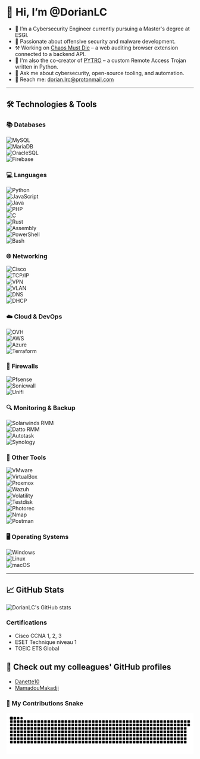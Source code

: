 # 👋 Hi, I’m @DorianLC

- 🔐 I’m a Cybersecurity Engineer currently pursuing a Master's degree at ESGI.
- 🧠 Passionate about offensive security and malware development.
- ⚒️ Working on [Chaos Must Die](https://github.com/DorianLC/Chaos-Must-Die) – a web auditing browser extension connected to a backend API.
- 🐍 I'm also the co-creator of [PYTRO](https://github.com/Danette10/PYTRO-api) – a custom Remote Access Trojan written in Python.
- 💬 Ask me about cybersecurity, open-source tooling, and automation.
- 📨 Reach me: [dorian.lrc@protonmail.com](mailto:dorian.lrc@protonmail.com) 

---

## 🛠️ Technologies & Tools

### 📚 Databases  
![MySQL](https://img.shields.io/badge/MySQL-4479A1?style=for-the-badge&logo=mysql&logoColor=white)  
![MariaDB](https://img.shields.io/badge/MariaDB-003545?style=for-the-badge&logo=mariadb&logoColor=white)  
![OracleSQL](https://img.shields.io/badge/OracleSQL-F80000?style=for-the-badge&logo=oracle&logoColor=white)  
![Firebase](https://img.shields.io/badge/Firebase-FFCA28?style=for-the-badge&logo=firebase&logoColor=black)

### 💻 Languages  
![Python](https://img.shields.io/badge/Python-3776AB?style=for-the-badge&logo=python&logoColor=white)  
![JavaScript](https://img.shields.io/badge/JavaScript-F7DF1E?style=for-the-badge&logo=javascript&logoColor=black)  
![Java](https://img.shields.io/badge/Java-ED8B00?style=for-the-badge&logo=openjdk&logoColor=white)  
![PHP](https://img.shields.io/badge/PHP-777BB4?style=for-the-badge&logo=php&logoColor=white)  
![C](https://img.shields.io/badge/C-00599C?style=for-the-badge&logo=c&logoColor=white)  
![Rust](https://img.shields.io/badge/Rust-000000?style=for-the-badge&logo=rust&logoColor=white)  
![Assembly](https://img.shields.io/badge/Assembly-6E4C13?style=for-the-badge)  
![PowerShell](https://img.shields.io/badge/Powershell-5391FE?style=for-the-badge&logo=powershell&logoColor=white)  
![Bash](https://img.shields.io/badge/Bash-4EAA25?style=for-the-badge&logo=gnubash&logoColor=white)

### 🌐 Networking  
![Cisco](https://img.shields.io/badge/Cisco-1BA0D7?style=for-the-badge&logo=cisco&logoColor=white)  
![TCP/IP](https://img.shields.io/badge/TCP%2FIP-008080?style=for-the-badge)  
![VPN](https://img.shields.io/badge/VPN-008080?style=for-the-badge)  
![VLAN](https://img.shields.io/badge/VLAN-000000?style=for-the-badge)  
![DNS](https://img.shields.io/badge/DNS-1E90FF?style=for-the-badge)  
![DHCP](https://img.shields.io/badge/DHCP-FF4500?style=for-the-badge)

### ☁️ Cloud & DevOps  
![OVH](https://img.shields.io/badge/OVH-123F6D?style=for-the-badge&logo=ovh&logoColor=white)  
![AWS](https://img.shields.io/badge/AWS-FF9900?style=for-the-badge&logo=amazonaws&logoColor=white)  
![Azure](https://img.shields.io/badge/Azure-0078D4?style=for-the-badge&logo=microsoftazure&logoColor=white)  
![Terraform](https://img.shields.io/badge/Terraform-623CE4?style=for-the-badge&logo=terraform&logoColor=white)

### 🔐 Firewalls  
![Pfsense](https://img.shields.io/badge/Pfsense-003366?style=for-the-badge&logo=pfsense&logoColor=white)  
![Sonicwall](https://img.shields.io/badge/Sonicwall-FF6600?style=for-the-badge&logo=sonicwall&logoColor=white)  
![Unifi](https://img.shields.io/badge/Unifi-00758F?style=for-the-badge&logo=ubiquiti&logoColor=white)

### 🔍 Monitoring & Backup  
![Solarwinds RMM](https://img.shields.io/badge/Solarwinds%20RMM-F05125?style=for-the-badge&logo=solarwinds&logoColor=white)  
![Datto RMM](https://img.shields.io/badge/Datto%20RMM-009EDC?style=for-the-badge&logo=datto&logoColor=white)  
![Autotask](https://img.shields.io/badge/Autotask-0075C9?style=for-the-badge&logo=autotask&logoColor=white)  
![Synology](https://img.shields.io/badge/Synology-B5B5B6?style=for-the-badge&logo=synology&logoColor=black)

### 🧰 Other Tools  
![VMware](https://img.shields.io/badge/VMware-607078?style=for-the-badge&logo=vmware&logoColor=white)  
![VirtualBox](https://img.shields.io/badge/VirtualBox-183A61?style=for-the-badge&logo=virtualbox&logoColor=white)  
![Proxmox](https://img.shields.io/badge/Proxmox-E57000?style=for-the-badge&logo=proxmox&logoColor=white)  
![Wazuh](https://img.shields.io/badge/Wazuh-00599C?style=for-the-badge&logo=wazuh&logoColor=white)  
![Volatility](https://img.shields.io/badge/Volatility-212121?style=for-the-badge)  
![Testdisk](https://img.shields.io/badge/Testdisk-404040?style=for-the-badge)  
![Photorec](https://img.shields.io/badge/Photorec-006600?style=for-the-badge)  
![Nmap](https://img.shields.io/badge/Nmap-214478?style=for-the-badge&logo=nmap&logoColor=white)  
![Postman](https://img.shields.io/badge/Postman-FF6C37?style=for-the-badge&logo=postman&logoColor=white)

### 🖥️ Operating Systems  
![Windows](https://img.shields.io/badge/Windows-0078D6?style=for-the-badge&logo=windows&logoColor=white)  
![Linux](https://img.shields.io/badge/Linux-FCC624?style=for-the-badge&logo=linux&logoColor=black)  
![macOS](https://img.shields.io/badge/macOS-000000?style=for-the-badge&logo=apple&logoColor=white)

---

## 📈 GitHub Stats

![DorianLC's GitHub stats](https://github-readme-stats.vercel.app/api?username=DorianLC&show_icons=true&theme=radical&count_private=true)


### Certifications

- Cisco CCNA 1, 2, 3
- ESET Technique niveau 1
- TOEIC ETS Global 

## 🤝 Check out my colleagues' GitHub profiles

- [Danette10](https://github.com/Danette10)
- [MamadouMakadji](https://github.com/mamadoumakadji)

### 🐍 My Contributions Snake
![Snake animation](https://github.com/DorianLC/DorianLC/blob/output/github-snake-dark.svg)



